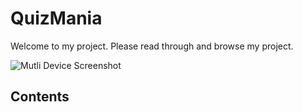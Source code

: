# QuizMania 
Welcome to my project. Please read through and browse my project. 

![Mutli Device Screenshot](https://github.com/Geomint/holiday-destinations-v2/blob/master/wireframes/multi-device-screenshot-image.png?raw=true)

## Contents ##

